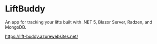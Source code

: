 # LiftBuddy

An app for tracking your lifts built with .NET 5, Blazor Server, Radzen, and MongoDB.

https://lift-buddy.azurewebsites.net/
